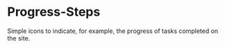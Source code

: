 # Progress-Steps
Simple icons to indicate, for example, the progress of tasks completed on the site.
